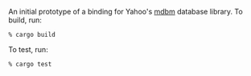 An initial prototype of a binding for Yahoo's
[mdbm](https://github.com/yahoo/mdbm) database library. To build, run:

```
% cargo build
```

To test, run:

```
% cargo test
```

